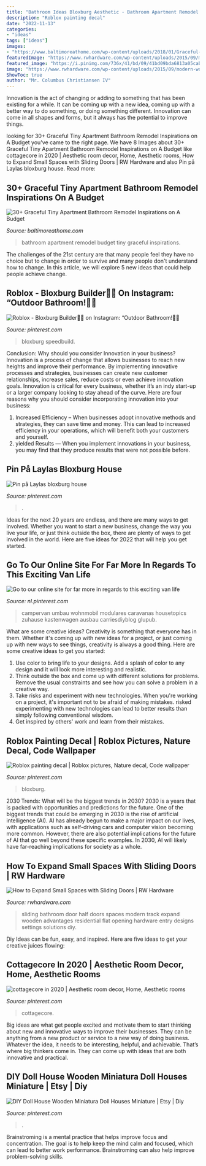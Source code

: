 ```yaml
---
title: "Bathroom Ideas Bloxburg Aesthetic - Bathroom Apartment Remodel Budget Tiny Graceful Inspirations"
description: "Roblox painting decal"
date: "2022-11-13"
categories:
- "ideas"
tags: ["ideas"]
images:
- "https://www.baltimoreathome.com/wp-content/uploads/2018/01/Graceful-Tiny-Apartment-Bathroom-Remodel-Inspirations-on-A-Budget-12.jpg"
featuredImage: "https://www.rwhardware.com/wp-content/uploads/2015/09/modern-wooden-sliding-door1.jpg"
featured_image: "https://i.pinimg.com/736x/41/bd/09/41bd09bda6813a05cabf3d02a03bd13b.jpg"
image: "https://www.rwhardware.com/wp-content/uploads/2015/09/modern-wooden-sliding-door1.jpg"
ShowToc: true
author: "Mr. Columbus Christiansen IV"
---
```



Innovation is the act of changing or adding to something that has been existing for a while. It can be coming up with a new idea, coming up with a better way to do something, or doing something different. Innovation can come in all shapes and forms, but it always has the potential to improve things.

	

		
looking for 30+ Graceful Tiny Apartment Bathroom Remodel Inspirations on A Budget you've came to the right page. We have 8 Images about 30+ Graceful Tiny Apartment Bathroom Remodel Inspirations on A Budget like cottagecore in 2020 | Aesthetic room decor, Home, Aesthetic rooms, How to Expand Small Spaces with Sliding Doors | RW Hardware and also Pin på Laylas bloxburg house. Read more:
		
    
## 30+ Graceful Tiny Apartment Bathroom Remodel Inspirations On A Budget

<img loading=lazy src="https://www.baltimoreathome.com/wp-content/uploads/2018/01/Graceful-Tiny-Apartment-Bathroom-Remodel-Inspirations-on-A-Budget-12.jpg" onerror="this.onerror=null;this.src='https://tse3.mm.bing.net/th?id=OIP.J8tmc_k6qvf4Vk28DD08nQHaK-&amp;pid=15.1';" alt="30+ Graceful Tiny Apartment Bathroom Remodel Inspirations on A Budget">

_Source: baltimoreathome.com_

>bathroom apartment remodel budget tiny graceful inspirations. 

	

The challenges of the 21st century are that many people feel they have no choice but to change in order to survive and many people don't understand how to change. In this article, we will explore 5 new ideas that could help people achieve change.

    
## Roblox - Bloxburg Builder🏡🌄 On Instagram: “Outdoor Bathroom!🛁🌴

<img loading=lazy src="https://i.pinimg.com/736x/0d/54/8d/0d548dcbc770284ad06f59a76609fbce.jpg" onerror="this.onerror=null;this.src='https://tse4.mm.bing.net/th?id=OIP.DW0XVTnH9HG0uaY6SgsSagHaHa&amp;pid=15.1';" alt="Roblox - Bloxburg Builder🏡🌄 on Instagram: “Outdoor Bathroom!🛁🌴">

_Source: pinterest.com_

>bloxburg speedbuild. 

	

Conclusion: Why should you consider Innovation in your business?
Innovation is a process of change that allows businesses to reach new heights and improve their performance. By implementing innovative processes and strategies, businesses can create new customer relationships, increase sales, reduce costs or even achieve innovation goals. Innovation is critical for every business, whether it’s an indy start-up or a larger company looking to stay ahead of the curve. Here are four reasons why you should consider incorporating innovation into your business: 
1) Increased Efficiency – When businesses adopt innovative methods and strategies, they can save time and money. This can lead to increased efficiency in your operations, which will benefit both your customers and yourself. 
2) yielded Results — When you implement innovations in your business, you may find that they produce results that were not possible before.

    
## Pin På Laylas Bloxburg House

<img loading=lazy src="https://i.pinimg.com/736x/2a/78/b0/2a78b05a37ea2a4c4df208855bcd4608.jpg" onerror="this.onerror=null;this.src='https://tse2.mm.bing.net/th?id=OIP.6uQ1MXwPoblIDaCpXIH1zgHaE0&amp;pid=15.1';" alt="Pin på Laylas bloxburg house">

_Source: pinterest.com_

>. 

	

Ideas for the next 20 years are endless, and there are many ways to get involved. Whether you want to start a new business, change the way you live your life, or just think outside the box, there are plenty of ways to get involved in the world. Here are five ideas for 2022 that will help you get started.

    
## Go To Our Online Site For Far More In Regards To This Exciting Van Life

<img loading=lazy src="https://i.pinimg.com/736x/41/bd/09/41bd09bda6813a05cabf3d02a03bd13b.jpg" onerror="this.onerror=null;this.src='https://tse2.mm.bing.net/th?id=OIP.Rae3-HhjRnE4yYx2FHepNAHaLG&amp;pid=15.1';" alt="Go to our online site for far more in regards to this exciting van life">

_Source: nl.pinterest.com_

>campervan umbau wohnmobil modulares caravanas housetopics zuhause kastenwagen ausbau carriesdiyblog glupub. 

	

What are some creative ideas?
Creativity is something that everyone has in them. Whether it's coming up with new ideas for a project, or just coming up with new ways to see things, creativity is always a good thing. Here are some creative ideas to get you started: 
1) Use color to bring life to your designs. Add a splash of color to any design and it will look more interesting and realistic. 
2) Think outside the box and come up with different solutions for problems. Remove the usual constraints and see how you can solve a problem in a creative way. 
3) Take risks and experiment with new technologies. When you're working on a project, it's important not to be afraid of making mistakes. risked experimenting with new technologies can lead to better results than simply following conventional wisdom. 
4) Get inspired by others' work and learn from their mistakes.

    
## Roblox Painting Decal | Roblox Pictures, Nature Decal, Code Wallpaper

<img loading=lazy src="https://i.pinimg.com/736x/dd/52/e8/dd52e8d43bff570d74964f9461d043dd.jpg" onerror="this.onerror=null;this.src='https://tse3.mm.bing.net/th?id=OIP.SxvjS-WrXKjwFdxNi_x1rwHaGy&amp;pid=15.1';" alt="Roblox painting decal | Roblox pictures, Nature decal, Code wallpaper">

_Source: pinterest.com_

>bloxburg. 

	

2030 Trends: What will be the biggest trends in 2030?
2030 is a years that is packed with opportunities and predictions for the future. One of the biggest trends that could be emerging in 2030 is the rise of artificial intelligence (AI). AI has already begun to make a major impact on our lives, with applications such as self-driving cars and computer vision becoming more common. However, there are also potential implications for the future of AI that go well beyond these specific examples. In 2030, AI will likely have far-reaching implications for society as a whole.

    
## How To Expand Small Spaces With Sliding Doors | RW Hardware

<img loading=lazy src="https://www.rwhardware.com/wp-content/uploads/2015/09/modern-wooden-sliding-door1.jpg" onerror="this.onerror=null;this.src='https://tse2.mm.bing.net/th?id=OIP.W8Mfq4-dP4QoQcRNwlMqUgHaKo&amp;pid=15.1';" alt="How to Expand Small Spaces with Sliding Doors | RW Hardware">

_Source: rwhardware.com_

>sliding bathroom door half doors spaces modern track expand wooden advantages residential flat opening hardware entry designs settings solutions diy. 

	

Diy Ideas can be fun, easy, and inspired. Here are five ideas to get your creative juices flowing:

    
## Cottagecore In 2020 | Aesthetic Room Decor, Home, Aesthetic Rooms

<img loading=lazy src="https://i.pinimg.com/736x/28/17/cf/2817cff77e5b29f4c0af64064197b332.jpg" onerror="this.onerror=null;this.src='https://tse1.mm.bing.net/th?id=OIP.KsYId37Wt4Su8WGIrdxZtgHaJ3&amp;pid=15.1';" alt="cottagecore in 2020 | Aesthetic room decor, Home, Aesthetic rooms">

_Source: pinterest.com_

>cottagecore. 

	

Big ideas are what get people excited and motivate them to start thinking about new and innovative ways to improve their businesses. They can be anything from a new product or service to a new way of doing business. Whatever the idea, it needs to be interesting, helpful, and achievable. That’s where big thinkers come in. They can come up with ideas that are both innovative and practical.

    
## DIY Doll House Wooden Miniatura Doll Houses Miniature | Etsy | Diy

<img loading=lazy src="https://i.pinimg.com/736x/26/bd/4e/26bd4ef5ef23a5a81d7959b9d7affff9.jpg" onerror="this.onerror=null;this.src='https://tse3.mm.bing.net/th?id=OIP.A7kRxxGSni_BfcBJMadObAHaGK&amp;pid=15.1';" alt="DIY Doll House Wooden Miniatura Doll Houses Miniature | Etsy | Diy">

_Source: pinterest.com_

>. 

	

Brainstroming is a mental practice that helps improve focus and concentration. The goal is to help keep the mind calm and focused, which can lead to better work performance. Brainstroming can also help improve problem-solving skills.

